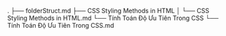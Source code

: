 .
├── folderStruct.md
├── CSS Styling Methods in HTML
│   └── CSS Styling Methods in HTML.md
└── Tính Toán Độ Ưu Tiên Trong CSS
    └── Tính Toán Độ Ưu Tiên Trong CSS.md